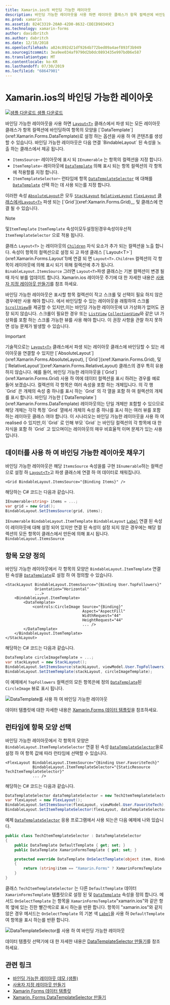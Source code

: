 ```yaml
---
title: Xamarin.ios의 바인딩 가능한 레이아웃
description: 바인딩 가능한 레이아웃을 사용 하면 레이아웃 클래스가 항목 컬렉션에 바인딩하여 콘텐츠를 생성할 수 있으며,이 옵션을 사용 하 여 각 항목의 모양을 DataTemplate로 설정할 수 있습니다.
ms.prod: xamarin
ms.assetid: 824C3319-20A0-42D0-8632-CDECD98349C3
ms.technology: xamarin-forms
author: davidbritch
ms.author: dabritch
ms.date: 12/18/2018
ms.openlocfilehash: a824c892d21df9264b772bed09a4aef893f3b949
ms.sourcegitcommit: 3ea9ee034af9790d2b0dc0893435e997bd06e587
ms.translationtype: MT
ms.contentlocale: ko-KR
ms.lasthandoff: 07/30/2019
ms.locfileid: "68647901"
---
```

# <a name="bindable-layouts-in-xamarinforms"></a>Xamarin.ios의 바인딩 가능한 레이아웃

[![샘플 다운로드](~/media/shared/download.png) 샘플 다운로드](https://docs.microsoft.com/samples/xamarin/xamarin-forms-samples/userinterface-bindablelayouts)

바인딩 가능한 레이아웃을 사용 하면 [`Layout<T>`](xref:Xamarin.Forms.Layout`1) 클래스에서 파생 되는 모든 레이아웃 클래스가 항목 컬렉션에 바인딩하여 항목의 모양을 [`DataTemplate`](xref:Xamarin.Forms.DataTemplate)로 설정 하는 옵션을 사용 하 여 콘텐츠를 생성할 수 있습니다. 바인딩 가능한 레이아웃은 다음 연결 `BindableLayout` 된 속성을 노출 하는 클래스에서 제공 됩니다.

- `ItemsSource`– 레이아웃에 표시 되 `IEnumerable` 는 항목의 컬렉션을 지정 합니다.
- `ItemTemplate`– 레이아웃에 [`DataTemplate`](xref:Xamarin.Forms.DataTemplate) 의해 표시 되는 항목 컬렉션의 각 항목에 적용할를 지정 합니다.
- `ItemTemplateSelector`– 런타임에 항목 [`DataTemplateSelector`](xref:Xamarin.Forms.DataTemplateSelector) 에 대해를 [`DataTemplate`](xref:Xamarin.Forms.DataTemplate) 선택 하는 데 사용 되는를 지정 합니다.

이러한 속성 [`AbsoluteLayout`](xref:Xamarin.Forms.AbsoluteLayout)은 모두 [`StackLayout`](xref:Xamarin.Forms.StackLayout) [`RelativeLayout`](xref:Xamarin.Forms.RelativeLayout) [`FlexLayout`](xref:Xamarin.Forms.FlexLayout) [클래스에서`Layout<T>`](xref:Xamarin.Forms.Layout`1) 파생 되는 [`Grid`](xref:Xamarin.Forms.Grid),,, 및 클래스에 연결 될 수 있습니다.

> [!NOTE]
> 및`ItemTemplate` `ItemTemplate` 속성이모두설정된경우속성이우선적`ItemTemplateSelector` 으로 적용 됩니다.

클래스 `Layout<T>` 는 레이아웃의 [`Children`](xref:Xamarin.Forms.Layout`1.Children) 자식 요소가 추가 되는 컬렉션을 노출 합니다. 속성이 항목의 컬렉션으로 설정 되 고 파생 클래스 [`Layout<T>`](xref:Xamarin.Forms.Layout`1)에 연결 되 면 `Layout<T>.Children` 컬렉션의 각 항목이 레이아웃에 의해 표시 되기 위해 컬렉션에 추가 됩니다. `BinableLayout.ItemsSource` 그러면 `Layout<T>`파생 클래스는 기본 컬렉션이 변경 될 때 자식 뷰를 업데이트 합니다. Xamarin.ios 레이아웃 주기에 대 한 자세한 내용은 [사용자 지정 레이아웃 만들기](~/xamarin-forms/user-interface/layouts/custom.md)를 참조 하세요.

바인딩 가능한 레이아웃은 표시할 항목 컬렉션이 작고 스크롤 및 선택이 필요 하지 않은 경우에만 사용 해야 합니다. 에서 바인딩할 수 있는 레이아웃을 래핑하여 스크롤 [`ScrollView`](xref:Xamarin.Forms.ScrollView)을 제공할 수 있지만,이는 바인딩 가능한 레이아웃에 UI 가상화가 없어도 권장 되지 않습니다. 스크롤이 필요한 경우 또는 [`ListView`](xref:Xamarin.Forms.ListView) [`CollectionView`](xref:Xamarin.Forms.CollectionView)와 같은 UI 가상화를 포함 하는 스크롤 가능한 뷰를 사용 해야 합니다. 이 권장 사항을 관찰 하지 못하면 성능 문제가 발생할 수 있습니다.

> [!IMPORTANT]
>기술적으로는 [`Layout<T>`](xref:Xamarin.Forms.Layout`1) 클래스에서 파생 되는 레이아웃 클래스에 바인딩할 수 있는 레이아웃을 연결할 수 있지만 [`AbsoluteLayout`](xref:Xamarin.Forms.AbsoluteLayout), [`Grid`](xref:Xamarin.Forms.Grid), 및 [`RelativeLayout`](xref:Xamarin.Forms.RelativeLayout) 클래스의 경우 특히 유용 하지 않습니다. 예를 들어, 바인딩 가능한 레이아웃을 [`Grid`](xref:Xamarin.Forms.Grid) 사용 하 여에 데이터 컬렉션을 표시 하려는 경우를 예로 들어 보겠습니다. 컬렉션의 각 항목은 여러 속성을 포함 하는 개체입니다. 의 각 행 `Grid` 은 개체의 속성 중 하나를 표시 하는 `Grid` 의 각 열을 포함 하 여 컬렉션의 개체를 표시 합니다. 바인딩 가능한 [`DataTemplate`](xref:Xamarin.Forms.DataTemplate) 레이아웃의는 단일 개체만 포함할 수 있으므로 해당 개체는 각각 특정 `Grid` 열에서 개체의 속성 중 하나를 표시 하는 여러 뷰를 포함 하는 레이아웃 클래스 여야 합니다. 이 시나리오는 바인딩 가능한 레이아웃을 사용 하 여 realised 수 있지만,이 `Grid` 로 인해 부모 `Grid` 는 바인딩 컬렉션의 각 항목에 대 한 자식을 포함 하 `Grid` 고 있으며이는 레이아웃의 매우 비효율적 이며 문제가 있는 사용입니다.

## <a name="populating-a-bindable-layout-with-data"></a>데이터를 사용 하 여 바인딩 가능한 레이아웃 채우기

바인딩 가능한 레이아웃은 해당 `ItemsSource` 속성을를 구현 `IEnumerable`하는 컬렉션으로 설정 하 [`Layout<T>`](xref:Xamarin.Forms.Layout`1)고 파생 클래스에 연결 하 여 데이터로 채워집니다.

```xaml
<Grid BindableLayout.ItemsSource="{Binding Items}" />
```

해당하는 C# 코드는 다음과 같습니다.

```csharp
IEnumerable<string> items = ...;
var grid = new Grid();
BindableLayout.SetItemsSource(grid, items);
```

`IEnumerable` `BindableLayout.ItemTemplate` `BindableLayout` [`Label`](xref:Xamarin.Forms.Label) 연결 된 속성이 레이아웃에 대해 설정 되어 있지만 연결 된 속성이 설정 되지 않은 경우에는 해당 컬렉션의 모든 항목이 클래스에서 만든에 의해 표시 됩니다. `BindableLayout.ItemsSource`

## <a name="defining-item-appearance"></a>항목 모양 정의

바인딩 가능한 레이아웃에서 각 항목의 모양은 `BindableLayout.ItemTemplate` 연결 된 속성을 [`DataTemplate`](xref:Xamarin.Forms.DataTemplate)로 설정 하 여 정의할 수 있습니다.

```xaml
<StackLayout BindableLayout.ItemsSource="{Binding User.TopFollowers}"
             Orientation="Horizontal"
             ...>
    <BindableLayout.ItemTemplate>
        <DataTemplate>
            <controls:CircleImage Source="{Binding}"
                                  Aspect="AspectFill"
                                  WidthRequest="44"
                                  HeightRequest="44"
                                  ... />
        </DataTemplate>
    </BindableLayout.ItemTemplate>
</StackLayout>
```

해당하는 C# 코드는 다음과 같습니다.

```csharp
DataTemplate circleImageTemplate = ...;
var stackLayout = new StackLayout();
BindableLayout.SetItemsSource(stackLayout, viewModel.User.TopFollowers);
BindableLayout.SetItemTemplate(stackLayout, circleImageTemplate);
```

이 예제에서 `TopFollowers` 컬렉션의 모든 항목은에 정의 [`DataTemplate`](xref:Xamarin.Forms.DataTemplate)된 `CircleImage` 뷰로 표시 됩니다.

![DataTemplate를 사용 하 여 바인딩 가능한 레이아웃](bindable-layouts-images/top-followers.png "데이터 템플릿을 사용 하 여 바인딩 가능한 레이아웃")

데이터 템플릿에 대한 자세한 내용은 [Xamarin.Forms 데이터 템플릿](~/xamarin-forms/app-fundamentals/templates/data-templates/index.md)을 참조하세요.

## <a name="choosing-item-appearance-at-runtime"></a>런타임에 항목 모양 선택

바인딩 가능한 레이아웃에서 각 항목의 모양은 `BindableLayout.ItemTemplateSelector` 연결 된 속성 [`DataTemplateSelector`](xref:Xamarin.Forms.DataTemplateSelector)을로 설정 하 여 항목 값에 따라 런타임에 선택할 수 있습니다.

```xaml
<FlexLayout BindableLayout.ItemsSource="{Binding User.FavoriteTech}"
            BindableLayout.ItemTemplateSelector="{StaticResource TechItemTemplateSelector}"
            ... />
```

해당하는 C# 코드는 다음과 같습니다.

```csharp
DataTemplateSelector dataTemplateSelector = new TechItemTemplateSelector { ... };
var flexLayout = new FlexLayout();
BindableLayout.SetItemsSource(flexLayout, viewModel.User.FavoriteTech);
BindableLayout.SetItemTemplateSelector(flexLayout, dataTemplateSelector);
```

예제 [`DataTemplateSelector`](xref:Xamarin.Forms.DataTemplateSelector) 응용 프로그램에서 사용 되는은 다음 예제에 나와 있습니다.

```csharp
public class TechItemTemplateSelector : DataTemplateSelector
{
    public DataTemplate DefaultTemplate { get; set; }
    public DataTemplate XamarinFormsTemplate { get; set; }

    protected override DataTemplate OnSelectTemplate(object item, BindableObject container)
    {
        return (string)item == "Xamarin.Forms" ? XamarinFormsTemplate : DefaultTemplate;
    }
}
```

클래스 `TechItemTemplateSelector` 는 다른 `DefaultTemplate` 데이터 `XamarinFormsTemplate` 템플릿으로 설정 된 및 [`DataTemplate`](xref:Xamarin.Forms.DataTemplate) 속성을 정의 합니다. 메서드 `OnSelectTemplate` 는 항목을 `XamarinFormsTemplate`"xamarin.ios"와 같은 항목 옆에 있는 진한 빨간색으로 표시 하는을 반환 합니다. 항목이 "xamarin.ios"와 같지 않은 경우 메서드는 `OnSelectTemplate` 의 기본 색 [`Label`](xref:Xamarin.Forms.Label)을 사용 하 `DefaultTemplate`여 항목을 표시 하는를 반환 합니다.

![DataTemplateSelector를 사용 하 여 바인딩 가능한 레이아웃](bindable-layouts-images/favorite-tech.png "데이터 템플릿 선택기를 사용 하 여 바인딩 가능한 레이아웃")

데이터 템플릿 선택기에 대 한 자세한 내용은 [DataTemplateSelector 만들기](~/xamarin-forms/app-fundamentals/templates/data-templates/selector.md)를 참조 하세요.

## <a name="related-links"></a>관련 링크

- [바인딩 가능한 레이아웃 데모 (샘플)](https://docs.microsoft.com/samples/xamarin/xamarin-forms-samples/userinterface-bindablelayouts)
- [사용자 지정 레이아웃 만들기](~/xamarin-forms/user-interface/layouts/custom.md)
- [Xamarin Forms 데이터 템플릿](~/xamarin-forms/app-fundamentals/templates/data-templates/index.md)
- [Xamarin. Forms DataTemplateSelector 만들기](~/xamarin-forms/app-fundamentals/templates/data-templates/selector.md)
